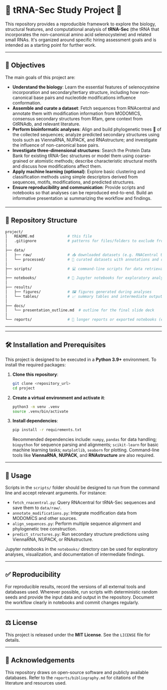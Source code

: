 # 🧬 tRNA-Sec Study Project 🔬

This repository provides a reproducible framework to explore the biology, structural features, and computational analysis of **tRNA-Sec** (the tRNA that incorporates the non-canonical amino acid selenocysteine) and related small RNAs. It's organized around specific hiring assessment goals and is intended as a starting point for further work.

---

## 🎯 Objectives

The main goals of this project are:

-   **Understand the biology**: Learn the essential features of selenocysteine incorporation and secondary/tertiary structure, including how non-canonical base pairs and nucleotide modifications influence conformation.
-   **Assemble and curate a dataset**: Fetch sequences from RNAcentral and annotate them with modification information from MODOMICS, consensus secondary structures from Rfam, gene context from GtRNAdb, and relevant literature.
-   **Perform bioinformatic analyses**: Align and build phylogenetic trees 🌳 of the collected sequences; analyze predicted secondary structures using tools such as ViennaRNA, NUPACK, and RNAstructure; and investigate the influence of non-canonical base pairs.
-   **Investigate three-dimensional structures**: Search the Protein Data Bank for existing tRNA-Sec structures or model them using coarse-grained or atomistic methods; describe characteristic structural motifs and discuss how modifications affect them.
-   **Apply machine learning (optional)**: Explore basic clustering and classification methods using simple descriptors derived from sequences, motifs, modifications, and predicted structures.
-   **Ensure reproducibility and communication**: Provide scripts and notebooks so that analyses can be reproduced end-to-end. Build an informative presentation 📊 summarizing the workflow and findings.

---

## 📁 Repository Structure

```bash
project/
│   README.md               # this file
│   .gitignore              # patterns for files/folders to exclude from version control
│
├── data/
│   ├── raw/                # 📥 downloaded datasets (e.g. RNACentral tRNA-Sec sequences modification table)
│   └── processed/          # 🧼 curated datasets with annotations and derived features
│
├── scripts/                # 💻 command-line scripts for data retrieval, cleaning and analysis
│
├── notebooks/              # 📝 Jupyter notebooks for exploratory analyses, alignments and visualisation
│
├── results/
│   ├── figures/            # 🖼️ figures generated during analyses
│   └── tables/             # 📈 summary tables and intermediate outputs
│
├── docs/
│   └── presentation_outline.md  # outline for the final slide deck
│
└── reports/                # 📄 longer reports or exported notebooks (e.g. PDF or markdown)
```

---

---

## 🛠️ Installation and Prerequisites

This project is designed to be executed in a **Python 3.9+** environment. To install the required packages:

1.  **Clone this repository**:
    ```bash
    git clone <repository_url>
    cd project
    ```
2.  **Create a virtual environment and activate it**:
    ```bash
    python3 -m venv .venv
    source .venv/bin/activate
    ```
3.  **Install dependencies**:
    ```bash
    pip install -r requirements.txt
    ```
    Recommended dependencies include: `numpy`, `pandas` for data handling; `biopython` for sequence parsing and alignments; `scikit-learn` for basic machine learning tasks; `matplotlib`, `seaborn` for plotting. Command-line tools like **ViennaRNA**, **NUPACK**, and **RNAstructure** are also required.

---

## 🚀 Usage

Scripts in the `scripts/` folder should be designed to run from the command line and accept relevant arguments. For instance:

-   `fetch_rnacentral.py`: Query RNAcentral for tRNA-Sec sequences and save them to `data/raw/`.
-   `annotate_modifications.py`: Integrate modification data from MODOMICS and other sources.
-   `align_sequences.py`: Perform multiple sequence alignment and phylogenetic tree construction.
-   `predict_structures.py`: Run secondary structure predictions using ViennaRNA, NUPACK, or RNAstructure.

Jupyter notebooks in the `notebooks/` directory can be used for exploratory analyses, visualization, and documentation of intermediate findings.

---

## ✅ Reproducibility

For reproducible results, record the versions of all external tools and databases used. Wherever possible, run scripts with deterministic random seeds and provide the input data and output in the repository. Document the workflow clearly in notebooks and commit changes regularly.

---

## ⚖️ License

This project is released under the **MIT License**. See the `LICENSE` file for details.

---

## 🙏 Acknowledgements

This repository draws on open-source software and publicly available databases. Refer to the `reports/bibliography.md` for citations of the literature and resources used.







